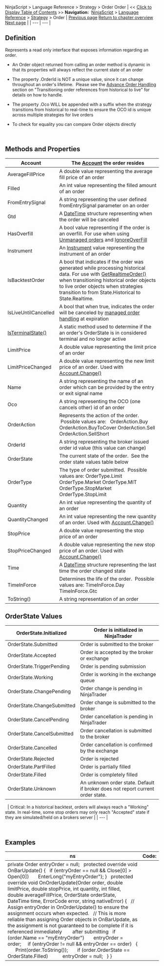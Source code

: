 ﻿
NinjaScript > Language Reference > Strategy > Order
Order
| << [Click to Display Table of Contents](order.md) >> **Navigation:**     [NinjaScript](ninjascript.md) > [Language Reference](language_reference_wip.md) > [Strategy](strategy.md) > Order | [Previous page](optimizationperiod.md) [Return to chapter overview](strategy.md) [Next page](isterminalstate.md) |
| --- | --- |
## Definition
Represents a read only interface that exposes information regarding an order.
 
- An Order object returned from calling an order method is dynamic in that its properties will always reflect the current state of an order 

- The property <Order>.OrderId is NOT a unique value, since it can change throughout an order's lifetime.  Please see the [Advance Order Handling](advanced_order_handling.md) section on "Transitioning order references from historical to live" for details on how to handle.

- The property <Order>.Oco WILL be appended with a suffix when the strategy transitions from historical to real-time to ensure the OCO id is unique across multiple strategies for live orders

- To check for equality you can compare Order objects directly

 
## Methods and Properties
| Account | The [Account](account_class.md) the order resides |
| --- | --- |
| AverageFillPrice | A double value representing the average fill price of an order |
| Filled | An int value representing the filled amount of an order |
| FromEntrySignal | A string representing the user defined fromEntrySignal parameter on an order |
| Gtd | A [DateTime](http://msdn2.microsoft.com/en-us/library/system.datetime.aspx) structure representing when the order will be canceled |
| HasOverfill | A bool value representing if the order is an overfill. For use when using [Unmanaged orders](unmanaged_approach.md) and [IgnoreOverFill](ignoreoverfill.md) |
| Instrument | An [Instrument](instrument.md) value representing the instrument of an order |
| IsBacktestOrder | A bool that indicates if the order was generated while processing historical data. For use with [GetRealtimeOrder()](getrealtimeorder.md) when transitioning historical order objects to live order objects when strategies transition to from State.Historical to State.Realtime. |
| IsLiveUntilCancelled | A bool that when true, indicates the order will be canceled by [managed order handling](managed_approach.md) at expiration |
| [IsTerminalState()](isterminalstate.md) | A static method used to determine if the an order's OrderState is in considered terminal and no longer active |
| LimitPrice | A double value representing the limit price of an order |
| LimitPriceChanged | A double value representing the new limit price of an order. Used with [Account.Change()](change.md) |
| Name | A string representing the name of an order which can be provided by the entry or exit signal name |
| Oco | A string representing the OCO (one cancels other) id of an order |
| OrderAction | Represents the action of the order.  Possible values are:   OrderAction.Buy OrderAction.BuyToCover OrderAction.Sell OrderAction.SellShort |
| OrderId | A string representing the broker issued order id value (this value can change) |
| OrderState | The current state of the order.  See the order state values table below |
| OrderType | The type of order submitted.  Possible values are: OrderType.Limit OrderType.Market OrderType.MIT OrderType.StopMarket OrderType.StopLimit |
| Quantity | An int value representing the quantity of an order |
| QuantityChanged | An int value representing the new quantity of an order. Used with [Account.Change()](change.md) |
| StopPrice | A double value representing the stop price of an order |
| StopPriceChanged | A double value representing the new stop price of an order. Used with [Account.Change()](change.md) |
| Time | A [DateTime](http://msdn2.microsoft.com/en-us/library/system.datetime.aspx) structure representing the last time the order changed state |
| TimeInForce | Determines the life of the order.  Possible values are: TimeInForce.Day TimeInForce.Gtc |
| ToString() | A string representation of an order |

## 
## 
## OrderState Values
| OrderState.Initialized | Order is initialized in NinjaTrader |
| --- | --- |
| OrderState.Submitted | Order is submitted to the broker |
| OrderState.Accepted | Order is accepted by the broker or exchange |
| OrderState.TriggerPending | Order is pending submission |
| OrderState.Working | Order is working in the exchange queue |
| OrderState.ChangePending | Order change is pending in NinjaTrader |
| OrderState.ChangeSubmitted | Order change is submitted to the broker |
| OrderState.CancelPending | Order cancellation is pending in NinjaTrader |
| OrderState.CancelSubmitted | Order cancellation is submitted to the broker |
| OrderState.Cancelled | Order cancellation is confirmed by the exchange |
| OrderState.Rejected | Order is rejected |
| OrderState.PartFilled | Order is partially filled |
| OrderState.Filled | Order is completely filled |
| OrderState.Unknown | An unknown order state. Default if broker does not report current order state. |

 
| Critical: In a historical backtest, orders will always reach a "Working" state. In real-time, some stop orders may only reach "Accepted" state if they are simulated/held on a brokers server |
| --- |

 
## Examples
| ns | Code: |
| --- | --- |
| private Order entryOrder = null;   protected override void OnBarUpdate() {    if (entryOrder == null && Close[0] > Open[0])        EnterLong("myEntryOrder"); }   protected override void OnOrderUpdate(Order order, double limitPrice, double stopPrice, int quantity, int filled, double averageFillPrice, OrderState orderState, DateTime time, ErrorCode error, string nativeError) {    // Assign entryOrder in OnOrderUpdate() to ensure the assignment occurs when expected.    // This is more reliable than assigning Order objects in OnBarUpdate, as the assignment is not guaranteed to be complete if it is referenced immediately        after submitting    if (order.Name == "myEntryOrder")        entryOrder = order;      if (entryOrder != null && entryOrder == order)    {        Print(order.ToString());        if (order.OrderState == OrderState.Filled)            entryOrder = null;    } } | |
